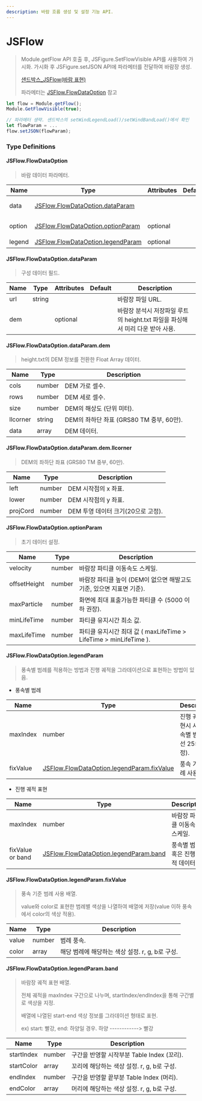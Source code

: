 ```yaml
---
description: 바람 흐름 생성 및 설정 기능 API.
---
```


# JSFlow

> Module.getFlow API 호출 후, JSFigure.SetFlowVisible API를 사용하여 가시화.
> 가시화 후 JSFigure.setJSON API에 파라메터를 전달하여 바람장 생성.
> 
> [샌드박스_JSFlow(바람 표현)](https://sandbox.dtwincloud.com/code/main.do?id=effect_wind_path)
>
> 파라메터는 [JSFlow.FlowDataOption](jsflow.md#jsflow.flowdataoption) 참고

```javascript
let flow = Module.getFlow();
Module.GetFlowVisible(true);

// 파라메터 생략. 샌드박스의 setWindLegendLoad()/setWindBandLoad()에서 확인
let flowParam = ...
flow.setJSON(flowParam);
```

### Type Definitions

#### JSFlow.FlowDataOption

> 바람 데이터 파라메터.

| Name | Type | Attributes | Default | Description |
| --------- | --- | --- | --- | --- |
| data | [JSFlow.FlowDataOption.dataParam](jsflow.md#jsflow.flowdataoption.dataparam) |  |  | 구성 데이터 필드 |
| option | [JSFlow.FlowDataOption.optionParam](jsflow.md#jsflow.flowdataoption.optionParam) | optional |  | 초기 데이터 설정 |
| legend | [JSFlow.FlowDataOption.legendParam](jsflow.md#jsflow.flowdataoption.legendParam) | optional |  | 범례 표현 |

#### JSFlow.FlowDataOption.dataParam

> 구성 데이터 필드.

| Name | Type | Attributes | Default | Description |
| --------- | --- | --- | --- | --- |
| url | string |  |  | 바람장 파일 URL. |
| dem |  | optional |  | 바람장 분석시 저장파일 루트의 height.txt 파일을 파싱해서 미리 다운 받아 사용. |

#### JSFlow.FlowDataOption.dataParam.dem

> height.txt의 DEM 정보를 전환한 Float Array 데이터.

| Name | Type | Description |
| --------- | --- | --- |
| cols | number | DEM 가로 셀수. |
| rows | number | DEM 세로 셀수. |
| size | number | DEM의 해상도 (단위 미터). |
| llcorner | string | DEM의 좌하단 좌표 (GRS80 TM 중부, 60만). |
| data | array | DEM 데이터. |

#### JSFlow.FlowDataOption.dataParam.dem.llcorner

> DEM의 좌하단 좌표 (GRS80 TM 중부, 60만).

| Name | Type | Description |
| --------- | --- | --- |
| left | number | DEM 시작점의 x 좌표. |
| lower | number | DEM 시작점의 y 좌표. |
| projCord | number | DEM 투영 데이터 크기(20으로 고정). |

#### JSFlow.FlowDataOption.optionParam

> 초기 데이터 설정.

| Name | Type | Description |
| --------- | --- | --- |
| velocity | number | 바람장 파티클 이동속도 스케일. |
| offsetHeight | number | 바람장 파티클 높이 (DEM이 없으면 해발고도 기준, 있으면 지표면 기준). |
| maxParticle | number | 화면에 최대 표출가능한 파티클 수 (5000 이하 권장). |
| minLifeTime | number | 파티클 유지시간 최소 값. |
| maxLifeTime | number | 파티클 유지시간 최대 값 ( maxLifeTime > LifeTime > minLifeTime ). |

#### JSFlow.FlowDataOption.legendParam

> 풍속별 범례를 적용하는 방법과 진행 궤적을 그라데이션으로 표현하는 방법이 있음.

- 풍속별 범례

| Name | Type | Description |
| --------- | --- | --- |
| maxIndex | number | 진행 궤적 표현시 사용(풍속별 범례에선 255 고정). |
| fixValue | [JSFlow.FlowDataOption.legendParam.fixValue](jsflow.md#jsflow.flowdataoption.fixvalue)  | 풍속 기준 범례 사용 배열. |

- 진행 궤적 표현

| Name | Type | Description |
| --------- | --- | --- |
| maxIndex | number | 바람장 파티클 이동속도 스케일. |
| fixValue or band | [JSFlow.FlowDataOption.legendParam.band](jsflow.md#jsflow.flowdataoption.band)  | 풍속별 범례 혹은 진행 궤적 데이터. |

#### JSFlow.FlowDataOption.legendParam.fixValue

> 풍속 기준 범례 사용 배열.
>
> value와 color로 표현한 범례별 색상을 나열하여 배열에 저장(value 이하 풍속에서 color의 색상 적용).

| Name | Type | Description |
| --------- | --- | --- |
| value | number | 범례 풍속. |
| color | array  | 해당 범례에 해당하는 색상 설정. r, g, b로 구성. |

#### JSFlow.FlowDataOption.legendParam.band

> 바람장 궤적 표현 배열.
>
> 전체 궤적을 maxIndex 구간으로 나누며, startIndex/endIndex을 통해 구간별로 색상을 지정.
> 
> 배열에 나열된 start-end 색상 정보를 그라데이션 형태로 표현.
> 
> ex) start: 빨강, end: 하양일 경우.
>     하양 ------------> 빨강

| Name | Type | Description |
| --------- | --- | --- |
| startIndex | number | 구간을 반영할 시작부분 Table Index (꼬리). |
| startColor | array  | 꼬리에 해당하는 색상 설정. r, g, b로 구성. |
| endIndex | number | 구간을 반영할 끝부분 Table Index (머리). |
| endColor | array  | 머리에 해당하는 색상 설정. r, g, b로 구성. |
